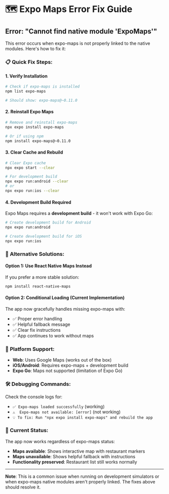 # 🗺️ Expo Maps Error Fix Guide

## Error: "Cannot find native module 'ExpoMaps'"

This error occurs when expo-maps is not properly linked to the native modules. Here's how to fix it:

### 📋 **Quick Fix Steps:**

#### **1. Verify Installation**
```bash
# Check if expo-maps is installed
npm list expo-maps

# Should show: expo-maps@~0.11.0
```

#### **2. Reinstall Expo Maps**
```bash
# Remove and reinstall expo-maps
npx expo install expo-maps

# Or if using npm
npm install expo-maps@~0.11.0
```

#### **3. Clear Cache and Rebuild**
```bash
# Clear Expo cache
npx expo start --clear

# For development build
npx expo run:android --clear
# or
npx expo run:ios --clear
```

#### **4. Development Build Required**
Expo Maps requires a **development build** - it won't work with Expo Go:

```bash
# Create development build for Android
npx expo run:android

# Create development build for iOS
npx expo run:ios
```

### 🔧 **Alternative Solutions:**

#### **Option 1: Use React Native Maps Instead**
If you prefer a more stable solution:

```bash
npm install react-native-maps
```

#### **Option 2: Conditional Loading (Current Implementation)**
The app now gracefully handles missing expo-maps with:
- ✅ Proper error handling
- ✅ Helpful fallback message
- ✅ Clear fix instructions
- ✅ App continues to work without maps

### 📱 **Platform Support:**

- **Web**: Uses Google Maps (works out of the box)
- **iOS/Android**: Requires expo-maps + development build
- **Expo Go**: Maps not supported (limitation of Expo Go)

### 🛠️ **Debugging Commands:**

Check the console logs for:
- `✅ Expo-maps loaded successfully` (working)
- `⚠️  Expo-maps not available: [error]` (not working)
- `💡 To fix: Run "npx expo install expo-maps" and rebuild the app`

### 🎯 **Current Status:**

The app now works regardless of expo-maps status:
- **Maps available**: Shows interactive map with restaurant markers
- **Maps unavailable**: Shows helpful fallback with instructions
- **Functionality preserved**: Restaurant list still works normally

---

**Note**: This is a common issue when running on development simulators or when expo-maps native modules aren't properly linked. The fixes above should resolve it.